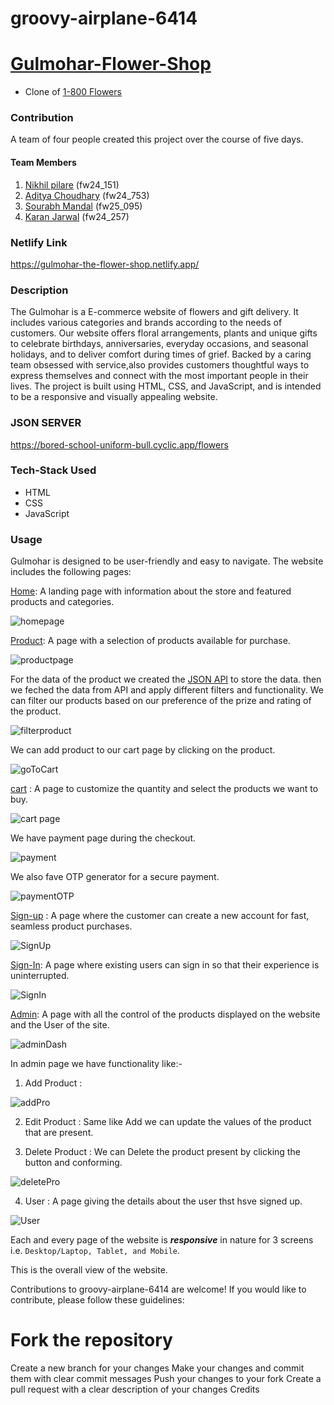 # groovy-airplane-6414

# [Gulmohar-Flower-Shop](https://gulmohar-the-flower-shop.netlify.app/)

- Clone of [1-800 Flowers](https://www.1800flowers.com/)

### Contribution

A team of four people created this project over the course of five days.
#### Team Members
1. [Nikhil pilare]() (fw24_151)
2. [Aditya Choudhary](https://github.com/Aditya-Choudhary0) (fw24_753)
3. [Sourabh Mandal](https://github.com/Sourabh-2101) (fw25_095)
4. [Karan Jarwal](https://github.com/karanjarwal999) (fw24_257)

### Netlify Link
https://gulmohar-the-flower-shop.netlify.app/

### Description
The Gulmohar is a E-commerce website of flowers and gift delivery. It includes various categories and brands according to the needs of customers.
Our website offers floral arrangements, plants and unique gifts to celebrate birthdays, anniversaries, everyday occasions, and seasonal holidays, and to deliver comfort during times of grief. Backed by a caring team obsessed with service,also provides customers thoughtful ways to express themselves and connect with the most important people in their lives.
The project is built using HTML, CSS, and JavaScript, and is intended to be a responsive and visually appealing website.

### JSON SERVER 
https://bored-school-uniform-bull.cyclic.app/flowers

### Tech-Stack Used 

- HTML
- CSS
- JavaScript


### Usage
Gulmohar is designed to be user-friendly and easy to navigate. The website includes the following pages:

[Home](/index.html): A landing page with information about the store and featured products and categories.


![homepage](https://user-images.githubusercontent.com/113030961/229373643-9f50cfe7-e0c5-44ef-b22a-87a9c10a2c6d.JPG)


[Product](/product.html): A page with a selection of products available for purchase.


![productpage](https://user-images.githubusercontent.com/113030961/229373765-76e74729-1b63-4fe8-b1f3-66fa1b114313.JPG)

For the data of the product we created the [JSON API](https://bored-school-uniform-bull.cyclic.app/flowers) to store the data.
then we feched the data from API and apply different filters and functionality.
We can filter our products based on our preference of the prize and rating of the product.


![filterproduct](https://user-images.githubusercontent.com/113030961/229374190-28286884-4ab8-4893-a21a-fd8a49f3da34.jpg)

We can add product to our cart page by clicking on the product.


![goToCart](https://user-images.githubusercontent.com/113030961/229374678-9a98a4e5-dce5-4dba-9c31-76c9ac831c2c.JPG)

[cart](/cart.html) : A page to customize the quantity and select the products we want to buy.


![cart page](https://user-images.githubusercontent.com/113030961/229377894-8056d101-18c7-491e-b307-834c467b046f.JPG)

We have payment page during the checkout.


![payment](https://user-images.githubusercontent.com/113030961/229378074-986f4911-73bb-4c66-9ac7-c6908c5fcc6f.JPG)

We also fave OTP generator for a secure payment.

  
![paymentOTP](https://user-images.githubusercontent.com/113030961/229378132-d3be3a52-54c9-41df-a251-b383476e2605.JPG)

[Sign-up](/SignUp.html) : A page where the customer can create a new account for fast, seamless product purchases.


![SignUp](https://user-images.githubusercontent.com/113030961/229378273-2d6164e0-cc47-4692-b700-4f275f707a9b.JPG)

[Sign-In](SignIn.html): A page where existing users can sign in so that their experience is uninterrupted.


![SignIn](https://user-images.githubusercontent.com/113030961/229378411-e38b3230-d483-4e76-8cb9-b5af89b75f55.JPG)

[Admin](/admin.html): A page with all the control of the products displayed on the website and the User of the site.


![adminDash](https://user-images.githubusercontent.com/113030961/229378973-c0deec98-e451-4f7f-883a-cda4a16aef3d.JPG)

In admin page we have functionality like:-

1. Add Product : 


![addPro](https://user-images.githubusercontent.com/113030961/229379178-7f8c39e4-ebcc-4ecc-9d4c-beea196892cb.JPG)

2. Edit Product : Same like Add we can update the values of the product that are present.

3. Delete Product : We can Delete the product present by clicking the button and conforming.


![deletePro](https://user-images.githubusercontent.com/113030961/229379349-7df49f96-bf28-42b7-8b41-c01599f83e34.JPG)

4. User : A page giving the details about the user thst hsve signed up.


![User](https://user-images.githubusercontent.com/113030961/229379479-ca5c61b1-b319-49fb-ae5f-05fc85686ab3.JPG)

Each and every page of the website  is ***responsive*** in nature for 3 screens i.e. `Desktop/Laptop, Tablet, and Mobile`.

This is the overall view of the website.


Contributions to groovy-airplane-6414 are welcome! If you would like to contribute, please follow these guidelines:

# Fork the repository
Create a new branch for your changes
Make your changes and commit them with clear commit messages
Push your changes to your fork
Create a pull request with a clear description of your changes
Credits




